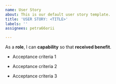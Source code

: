 ```yaml
---
name: User Story
about: This is our default user story template.
title: 'USER STORY: <TITLE>'
labels: ''
assignees: petra66orii

---
```


As a **role**, I can **capability** so that **received benefit**.

- Acceptance criteria 1

- Acceptance criteria 2

- Acceptance criteria 3
